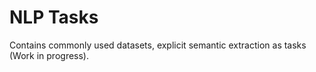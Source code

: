 # NLP Tasks

Contains commonly used datasets, explicit semantic extraction as tasks (Work in progress).

